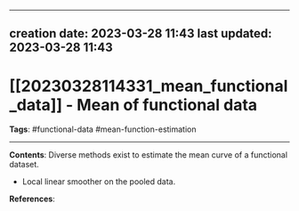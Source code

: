 
---
creation date: 2023-03-28 11:43
last updated: 2023-03-28 11:43
---
# [[20230328114331_mean_functional_data]] - Mean of functional data
__Tags__: #functional-data #mean-function-estimation 

---
__Contents__: Diverse methods exist to estimate the mean curve of a functional dataset.

* Local linear smoother on the pooled data.

__References__:

